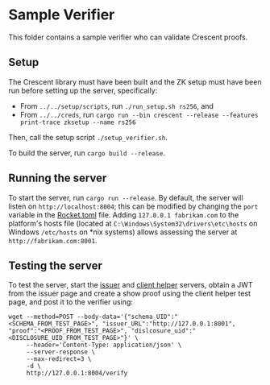 # Sample Verifier

This folder contains a sample verifier who can validate Crescent proofs.

## Setup

The Crescent library must have been built and the ZK setup must have been run before setting up the server, specifically:
* From `../../setup/scripts`, run `./run_setup.sh rs256`, and 
* From `../../creds`, run `cargo run --bin crescent --release --features print-trace zksetup --name rs256`

Then, call the setup script `./setup_verifier.sh`.

To build the server, run `cargo build --release`.

## Running the server

To start the server, run `cargo run --release`. By default, the server will listen on `http://localhost:8004`; this can be modified by changing the `port` variable in the [Rocket.toml](./Rocket.toml) file. Adding `127.0.0.1 fabrikam.com` to the platform's hosts file (located at `C:\Windows\System32\drivers\etc\hosts` on Windows `/etc/hosts` on *nix systems) allows assessing the server at `http://fabrikam.com:8001`.

## Testing the server

To test the server, start the [issuer](../issuer/README.md) and [client helper](../client_helper/README.md) servers, obtain a JWT from the issuer page and create a show proof using the client helper test page, and post it to the verifier using:

```
wget --method=POST --body-data='{"schema_UID":"<SCHEMA_FROM_TEST_PAGE>", "issuer_URL":"http://127.0.0.1:8001", "proof":"<PROOF_FROM_TEST_PAGE>", "dislcosure_uid":"<DISCLOSURE_UID_FROM_TEST_PAGE>"}' \
     --header='Content-Type: application/json' \
     --server-response \
     --max-redirect=3 \
     -d \
     http://127.0.0.1:8004/verify
```
